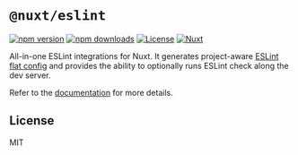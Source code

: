 # `@nuxt/eslint`

[![npm version][npm-version-src]][npm-version-href]
[![npm downloads][npm-downloads-src]][npm-downloads-href]
[![License][license-src]][license-href]
[![Nuxt][nuxt-src]][nuxt-href]

All-in-one ESLint integrations for Nuxt. It generates project-aware [ESLint flat config](https://eslint.org/docs/latest/use/configure/configuration-files-new) and provides the ability to optionally runs ESLint check along the dev server.

Refer to the [documentation](https://eslint.nuxt.com/packages/module) for more details.

## License

MIT

<!-- Badges -->
[npm-version-src]: https://img.shields.io/npm/v/@nuxt/eslint/latest.svg?style=flat&colorA=18181B&colorB=28CF8D
[npm-version-href]: https://npmjs.com/package/@nuxt/eslint

[npm-downloads-src]: https://img.shields.io/npm/dm/@nuxt/eslint.svg?style=flat&colorA=18181B&colorB=28CF8D
[npm-downloads-href]: https://npmjs.com/package/@nuxt/eslint

[license-src]: https://img.shields.io/npm/l/@nuxt/eslint.svg?style=flat&colorA=18181B&colorB=28CF8D
[license-href]: https://npmjs.com/package/@nuxt/eslint

[nuxt-src]: https://img.shields.io/badge/Nuxt-18181B?logo=nuxt.js
[nuxt-href]: https://nuxt.com
